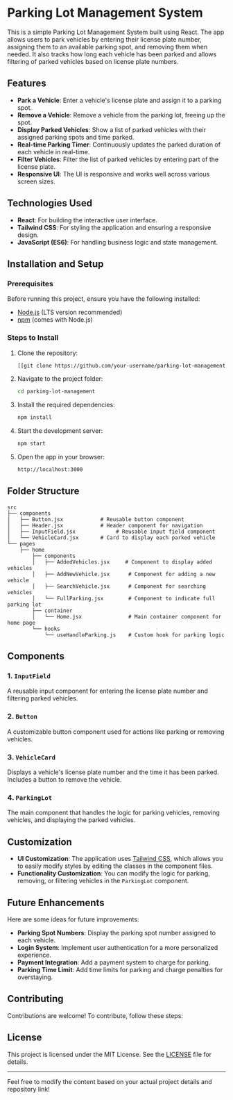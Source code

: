 # Parking Lot Management System

This is a simple Parking Lot Management System built using React. The app allows users to park vehicles by entering their license plate number, assigning them to an available parking spot, and removing them when needed. It also tracks how long each vehicle has been parked and allows filtering of parked vehicles based on license plate numbers.

## Features

- **Park a Vehicle**: Enter a vehicle's license plate and assign it to a parking spot.
- **Remove a Vehicle**: Remove a vehicle from the parking lot, freeing up the spot.
- **Display Parked Vehicles**: Show a list of parked vehicles with their assigned parking spots and time parked.
- **Real-time Parking Timer**: Continuously updates the parked duration of each vehicle in real-time.
- **Filter Vehicles**: Filter the list of parked vehicles by entering part of the license plate.
- **Responsive UI**: The UI is responsive and works well across various screen sizes.

## Technologies Used

- **React**: For building the interactive user interface.
- **Tailwind CSS**: For styling the application and ensuring a responsive design.
- **JavaScript (ES6)**: For handling business logic and state management.

## Installation and Setup

### Prerequisites

Before running this project, ensure you have the following installed:

- [Node.js](https://nodejs.org/en/) (LTS version recommended)
- [npm](https://www.npmjs.com/) (comes with Node.js)

### Steps to Install

1. Clone the repository:
   ```bash
   [[git clone https://github.com/your-username/parking-lot-management.git](https://github.com/Zeeshan-web-developer/Parking-Lot-Management.git)](https://github.com/Zeeshan-web-developer/Parking-Lot-Management.git)
   ```
2. Navigate to the project folder:

   ```bash
   cd parking-lot-management
   ```

3. Install the required dependencies:

   ```bash
   npm install
   ```

4. Start the development server:

   ```bash
   npm start
   ```

5. Open the app in your browser:
   ```bash
   http://localhost:3000
   ```

## Folder Structure

```
src
├── components
│   ├── Button.jsx            # Reusable button component
│   ├── Header.jsx            # Header component for navigation
│   ├── InputField.jsx             # Reusable input field component
│   └── VehicleCard.jsx       # Card to display each parked vehicle
└── pages
    ├── home
        ├── components
        │   ├── AddedVehicles.jsx     # Component to display added vehicles
        │   ├── AddNewVehicle.jsx      # Component for adding a new vehicle
        │   ├── SearchVehicle.jsx      # Component for searching vehicles
        │   └── FullParking.jsx        # Component to indicate full parking lot
        ├── container
        │   └── Home.jsx               # Main container component for home page
        └── hooks
            └── useHandleParking.js    # Custom hook for parking logic

```

## Components

### 1. `InputField`

A reusable input component for entering the license plate number and filtering parked vehicles.

### 2. `Button`

A customizable button component used for actions like parking or removing vehicles.

### 3. `VehicleCard`

Displays a vehicle's license plate number and the time it has been parked. Includes a button to remove the vehicle.

### 4. `ParkingLot`

The main component that handles the logic for parking vehicles, removing vehicles, and displaying the parked vehicles.

## Customization

- **UI Customization**: The application uses [Tailwind CSS](https://tailwindcss.com/), which allows you to easily modify styles by editing the classes in the component files.
- **Functionality Customization**: You can modify the logic for parking, removing, or filtering vehicles in the `ParkingLot` component.

## Future Enhancements

Here are some ideas for future improvements:

- **Parking Spot Numbers**: Display the parking spot number assigned to each vehicle.
- **Login System**: Implement user authentication for a more personalized experience.
- **Payment Integration**: Add a payment system to charge for parking.
- **Parking Time Limit**: Add time limits for parking and charge penalties for overstaying.

## Contributing

Contributions are welcome! To contribute, follow these steps:

## License

This project is licensed under the MIT License. See the [LICENSE](LICENSE) file for details.

---

Feel free to modify the content based on your actual project details and repository link!
